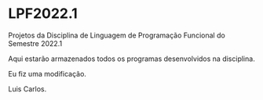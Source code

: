 # LPF2022.1
Projetos da Disciplina de Linguagem de Programação Funcional do Semestre 2022.1

Aqui estarão armazenados todos os programas desenvolvidos na disciplina.

Eu fiz uma modificação.

Luis Carlos.
